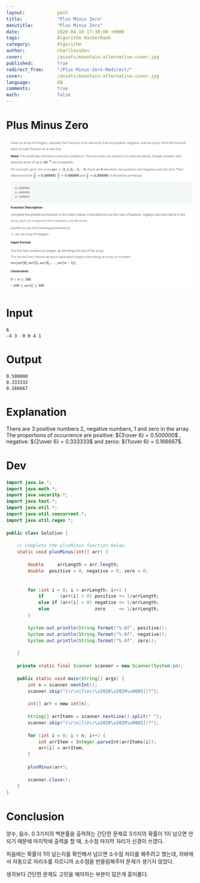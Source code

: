 ```yaml
---
layout:            post
title:             "Plus Minus Zero"
menutitle:         "Plus Minus Zero"
date:              2020-04-10 17:30:00 +0900
tags:              Algorithm HackerRank
category:          Algorithm
author:            charllossDev
cover:             /assets/mountain-alternative-cover.jpg
published:         true
redirect_from:     "/Plus-Minus-Zero-Redirect/"
cover:             /assets/mountain-alternative-cover.jpg
language:          EN
comments:          true
math:			   false
---
```



# Plus Minus Zero

![](/assets/algorithm/2020-04-10-plus-minus-zero-2f2b99f7.png)

# Input
```
6
-4 3 -9 0 4 1
```

# Output
```
0.500000
0.333333
0.166667
```

# Explanation
There are  $3$ positive numbers $2$,  negative numbers, $1$ and  zero in the array.
The proportions of occurrence are positive: ${3\over 6} = 0.500000$ , negative: ${2\over 6} = 0.333333$ and zeros: ${1\over 6} = 0.166667$.

# Dev
```Java
import java.io.*;
import java.math.*;
import java.security.*;
import java.text.*;
import java.util.*;
import java.util.concurrent.*;
import java.util.regex.*;

public class Solution {

    // Complete the plusMinus function below.
    static void plusMinus(int[] arr) {

        double     arrLength = arr.length;
        double  positive = 0, negative = 0, zero = 0;


        for (int i = 0; i < arrLength; i++) {
            if      (arr[i] > 0) positive += 1/arrLength;
            else if (arr[i] < 0) negative += 1/arrLength;
            else                 zero     += 1/arrLength;
        }

        System.out.println(String.format("%.6f", positive));
        System.out.println(String.format("%.6f", negative));
        System.out.println(String.format("%.6f", zero));

    }

    private static final Scanner scanner = new Scanner(System.in);

    public static void main(String[] args) {
        int n = scanner.nextInt();
        scanner.skip("(\r\n|[\n\r\u2028\u2029\u0085])?");

        int[] arr = new int[n];

        String[] arrItems = scanner.nextLine().split(" ");
        scanner.skip("(\r\n|[\n\r\u2028\u2029\u0085])?");

        for (int i = 0; i < n; i++) {
            int arrItem = Integer.parseInt(arrItems[i]);
            arr[i] = arrItem;
        }

        plusMinus(arr);

        scanner.close();
    }
}

```

# Conclusion
양수, 음수, 0 3가지의 백분률을 출력하는 간단한 문제로
3가지의 확률이 1이 넘으면 안되기 때문에 마지막에 출력을 할 때, 소수점 마지막 자리가 신경이 쓰였다.

처음에는 확률이 1이 넘는지를 확인해서 넘으면 소수점 처리를 해주려고 했는데, 자바에서 자동으로 자리수를 자르니까 소수점을 반올림해주어 문제가 생기지 않았다.

생각보다 간단한 문제도 고민을 해야하는 부분이 많은게 흥미롭다.
